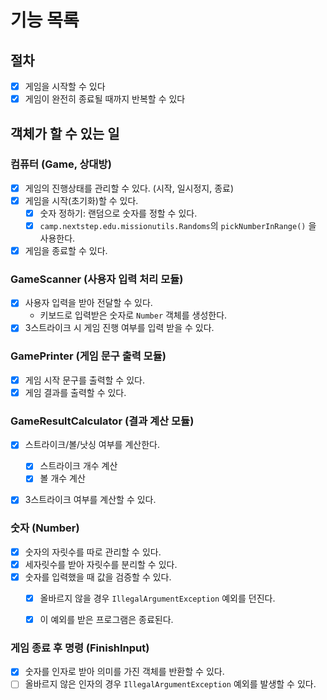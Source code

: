 # 기능 목록

## 절차

- [x] 게임을 시작할 수 있다
- [x] 게임이 완전히 종료될 때까지 반복할 수 있다

## 객체가 할 수 있는 일

### 컴퓨터 (Game, 상대방)

- [x] 게임의 진행상태를 관리할 수 있다. (시작, 일시정지, 종료)
- [x] 게임을 시작(초기화)할 수 있다.
    - [x]  숫자 정하기: 랜덤으로 숫자를 정할 수 있다.
    - [x] `camp.nextstep.edu.missionutils.Randoms`의 `pickNumberInRange()` 을 사용한다.
- [x]  게임을 종료할 수 있다.

### GameScanner (사용자 입력 처리 모듈)

- [x]  사용자 입력을 받아 전달할 수 있다.
    - 키보드로 입력받은 숫자로 `Number` 객체를 생성한다.
- [x]  3스트라이크 시 게임 진행 여부를 입력 받을 수 있다.

### GamePrinter (게임 문구 출력 모듈)
- [x] 게임 시작 문구를 출력할 수 있다.
- [x] 게임 결과를 출력할 수 있다.

### GameResultCalculator (결과 계산 모듈)
- [x]  스트라이크/볼/낫싱 여부를 계산한다.
    - [x] 스트라이크 개수 계산
    - [x] 볼 개수 계산
- [x] 3스트라이크 여부를 계산할 수 있다.


### 숫자 (Number)
- [x]  숫자의 자릿수를 따로 관리할 수 있다.
- [x]  세자릿수를 받아 자릿수를 분리할 수 있다.
- [x]  숫자를 입력했을 때 값을 검증할 수 있다.
    - [x] 올바르지 않을 경우 `IllegalArgumentException` 예외를 던진다.
    - [x] 이 예외를 받은 프로그램은 종료된다.


### 게임 종료 후 명령 (FinishInput)

- [x] 숫자를 인자로 받아 의미를 가진 객체를 반환할 수 있다.
- [ ] 올바르지 않은 인자의 경우 `IllegalArgumentException` 예외를 발생할 수 있다. 
